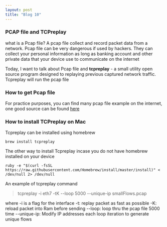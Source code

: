 ```yaml
---
layout: post
title: "Blog 10"
---
```


### PCAP file and TCPreplay

what is a Pcap file? A pcap file collect and record packet data from a network. Pcap file can be very dangerous if used by hackers. They can collect your personal information as long as banking account and other private data that your device use to communicate on the internet

Today, I want to talk about Pcap file and **tcpreplay**  - a small utility open source program designed to replaying previous captured network traffic. Tcpreplay will run the pcap file

### How to get Pcap file

For practice purposes, you can find many pcap file example on the internet, one good source can be found [here](https://www.netresec.com/?page=PcapFiles)

### How to install TCPreplay on Mac

Tcpreplay can be installed using homebrew

`brew install tcpreplay`

The other way to install Tcpreplay incase you do not have homebrew installed on your device

`ruby -e "$(curl -fsSL https://raw.githubusercontent.com/Homebrew/install/master/install)" < /dev/null 2> /dev/null`

An example of tcpreplay command

>tcpreplay -i eth7 -tK --loop 5000 --unique-ip smallFlows.pcap

where -i is a flag for the interface
      -t: replay packet as fast as possible
      -K: reload packet into Ram before sending
      --loop: loop thru the pcap file 5000 time
      --unique-ip: Modify IP addresses each loop iteration to generate unique flows
      